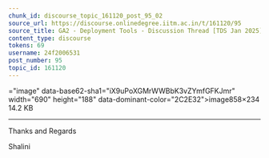 ```yaml
---
chunk_id: discourse_topic_161120_post_95_02
source_url: https://discourse.onlinedegree.iitm.ac.in/t/161120/95
source_title: GA2 - Deployment Tools - Discussion Thread [TDS Jan 2025]
content_type: discourse
tokens: 69
username: 24f2006531
post_number: 95
topic_id: 161120
---
```


="image" data-base62-sha1="iX9uPoXGMrWWBbK3vZYmfGFKJmr" width="690" height="188" data-dominant-color="2C2E32">image858×234 14.2 KB

---

Thanks and Regards

Shalini
